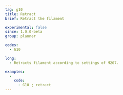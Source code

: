 ```yaml
---
tag: g10
title: Retract
brief: Retract the filament

experimental: false
since: 1.0.0-beta
group: planner

codes:
  - G10

long:
  - Retracts filament according to settings of M207.

examples:
  -
    code:
      - G10 ; retract
---
```

